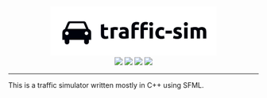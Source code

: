 <p align="center">
    <img height=100 src="https://github.com/Airleaf/traffic-sim/blob/main/.github/traffic-sim.png?raw=true"><br>
    <img src="https://img.shields.io/github/last-commit/airleaf/traffic-sim?label=Last%20commit&style=flat-square">
    <img src="https://img.shields.io/tokei/lines/github/airleaf/traffic-sim?label=Total%20lines&style=flat-square">
    <img src="https://img.shields.io/github/contributors/airleaf/traffic-sim?label=Contributors&style=flat-square">
    <img src="https://img.shields.io/github/issues/airleaf/traffic-sim?label=Issues&style=flat-square">
</p>
<hr>

This is a traffic simulator written mostly in C++ using SFML. 
